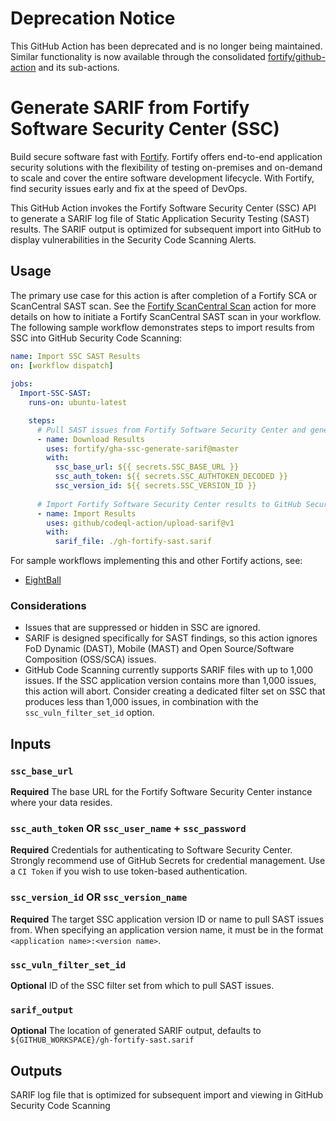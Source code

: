 # Deprecation Notice

This GitHub Action has been deprecated and is no longer being maintained. Similar functionality is now available through the consolidated [fortify/github-action](https://github.com/marketplace/actions/fortify-ast-scan) and its sub-actions.

# Generate SARIF from Fortify Software Security Center (SSC)

Build secure software fast with [Fortify](https://www.microfocus.com/en-us/solutions/application-security). Fortify offers end-to-end application security solutions with the flexibility of testing on-premises and on-demand to scale and cover the entire software development lifecycle.  With Fortify, find security issues early and fix at the speed of DevOps. 

This GitHub Action invokes the Fortify Software Security Center (SSC) API to generate a SARIF log file of Static Application Security Testing (SAST) results. The SARIF output is optimized for subsequent import into GitHub to display vulnerabilities in the Security Code Scanning Alerts.

## Usage

The primary use case for this action is after completion of a Fortify SCA or ScanCentral SAST scan. See the [Fortify ScanCentral Scan](https://github.com/marketplace/actions/fortify-scancentral-scan) action for more details on how to initiate a Fortify ScanCentral SAST scan in your workflow. The following sample workflow demonstrates steps to import results from SSC into GitHub Security Code Scanning:

```yaml
name: Import SSC SAST Results
on: [workflow dispatch]
      
jobs:                                                  
  Import-SSC-SAST:
    runs-on: ubuntu-latest

    steps:
      # Pull SAST issues from Fortify Software Security Center and generate SARIF output
      - name: Download Results
        uses: fortify/gha-ssc-generate-sarif@master
        with:
          ssc_base_url: ${{ secrets.SSC_BASE_URL }}
          ssc_auth_token: ${{ secrets.SSC_AUTHTOKEN_DECODED }}
          ssc_version_id: ${{ secrets.SSC_VERSION_ID }}
      
      # Import Fortify Software Security Center results to GitHub Security Code Scanning
      - name: Import Results
        uses: github/codeql-action/upload-sarif@v1
        with:
          sarif_file: ./gh-fortify-sast.sarif

```

For sample workflows implementing this and other Fortify actions, see:
  * [EightBall](https://github.com/fortify/gha-sample-workflows-eightball/tree/master/.github/workflows)

### Considerations

* Issues that are suppressed or hidden in SSC are ignored.
* SARIF is designed specifically for SAST findings, so this action ignores FoD Dynamic (DAST), Mobile (MAST) and Open Source/Software Composition (OSS/SCA) issues.
* GitHub Code Scanning currently supports SARIF files with up to 1,000 issues. If the SSC application version contains more than 1,000 issues, this action will abort. Consider creating a dedicated filter set on SSC that produces less
than 1,000 issues, in combination with the `ssc_vuln_filter_set_id` option.


## Inputs

### `ssc_base_url`
**Required** The base URL for the Fortify Software Security Center instance where your data resides.

### `ssc_auth_token` OR `ssc_user_name` + `ssc_password`
**Required** Credentials for authenticating to Software Security Center. Strongly recommend use of GitHub Secrets for credential management.  Use a `CI Token` if you wish to use token-based authentication.

### `ssc_version_id` OR `ssc_version_name`
**Required** The target SSC application version ID or name to pull SAST issues from. When specifying an application version name, it must be in the format `<application name>:<version name>`.

### `ssc_vuln_filter_set_id`
**Optional** ID of the SSC filter set from which to pull SAST issues.

### `sarif_output`
**Optional** The location of generated SARIF output, defaults to `${GITHUB_WORKSPACE}/gh-fortify-sast.sarif`

## Outputs
SARIF log file that is optimized for subsequent import and viewing in GitHub Security Code Scanning
